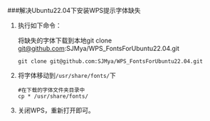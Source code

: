 ###解决Ubuntu22.04下安装WPS提示字体缺失
1. 执行如下命令：

   将缺失的字体下载到本地git clone git@github.com:SJMya/WPS_FontsForUbuntu22.04.git

   ```
   git clone git@github.com:SJMya/WPS_FontsForUbuntu22.04.git
   ```

2. 将字体移动到`/usr/share/fonts/`下

   ```
   #在下载的字体文件夹目录中
   cp * /usr/share/fonts/
   ```

3. 关闭WPS，重新打开即可。



